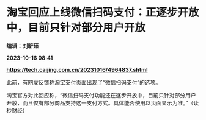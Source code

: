 # 淘宝回应上线微信扫码支付：正逐步开放中，目前只针对部分用户开放
**编辑：刘昕茹**

**2023-10-16 08:41**

**https://tech.caijing.com.cn/20231016/4964837.shtml**

此前，有网友反馈称淘宝支付页面出现了“微信扫码支付”的选项。

淘宝官方对此回应称，“微信扫码支付功能还在逐步开放中，目前只针对部分用户开放，而且仅有部分商品支持这一支付方式。具体能否使用以页面显示为准。”（读秒财经）